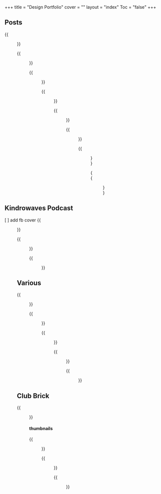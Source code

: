 +++
title = "Design Portfolio"
cover = ""
layout = "index"
Toc = "false"
+++

## Posts

<div id="columns">
{{<figure src="/img/client/dog-final.webp"
      alt="art-iwillloveyoualways-artworkpic of me"
      caption="Naruto Fanart-unedited">}}

{{<figure src="/img/client/E19-thumbnail.webp"
      alt="NushellAnimation DTIYS challenge-unedited"
      caption="NushellAnimation DTIYS challenge-unedited">}}

{{<figure src="/img/client/valorent_event21.webp"
      caption= "Naruto Fanart">}}

{{<figure src="/img/client/Post-SivaliFootballAwrudu-final.webp"
      caption= "NushellAnimation DTIYS challenge"
      alt="nutshellanimations-manipulation">}}

{{<figure
       src="/img/client/post-accounting-avrudu-black.webp"
      caption="for moonstar.us">}}

{{<figure
       src="/img/client/Pallebadda-College-Reunion---Post.webp"
      caption="moonstar.us mascot">}}

{{<figure
       src="/img/client/koreannightclass.webp"
      caption="moonstar.us mascot">}}

{{<figure
       src="/img/client/2.0-cover-1.webp"
      caption="moonstar.us mascot">}}
</div>

## Kindrowaves Podcast
 [ ] add fb cover
{{<figure
       src="/img/client/KindroWaves-Desktop-Wallpaper.webp"
      >}}

<div id="columns">
{{<figure
       src="/img/client/KindroWaves-Cover.webp"
      caption="moonstar.us mascot">}}

{{<figure
       src="/img/client/kindroxWaves-newpodcast-post.webp"
      caption="moonstar.us mascot">}}
</div>

## Various

<div id="columns">
{{<figure
       src="/img/client/SivaliFootballAwrudu-invitiation-letter-final.webp"
      caption="moonstar.us mascot">}}

{{<figure
       src="/img/client/pamisand_logo.webp"
      caption="moonstar.us mascot">}}

{{<figure
       src="/img/client/pamisand_header_final.webp"
      caption="moonstar.us mascot">}}

{{<figure
       src="/img/client/Pallebadda-College-Reunion---Ticket2.webp"
      caption="moonstar.us mascot">}}

{{<figure
       src="/img/client/Artboard 3MENU.webp"
      caption="moonstar.us mascot">}}
</div>

## Club Brick

{{<figure
       src="/img/client/ecb-header.webp"
      caption="moonstar.us mascot">}}

#### thumbnails
<div id="columns">
{{<figure
       src="/img/client/carnivalmoc.webp"
      caption="moonstar.us mascot">}}

{{<figure
       src="/img/client/Medival-Fotress-final.webp"
      caption="moonstar.us mascot">}}

{{<figure
       src="/img/client/mochourMedival.webp"
      caption="moonstar.us mascot">}}

</div>